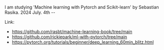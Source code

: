 I am studying 'Machine learning with Pytorch and Scikit-learn' by Sebastian Rasika. 2024 July. 4th -- 

Link: 
- https://github.com/rasbt/machine-learning-book/tree/main
- https://github.com/rickiepark/ml-with-pytorch/tree/main
- https://pytorch.org/tutorials/beginner/deep_learning_60min_blitz.html
